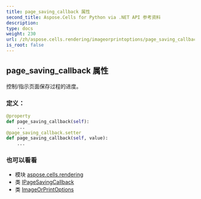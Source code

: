 ```yaml
---
title: page_saving_callback 属性
second_title: Aspose.Cells for Python via .NET API 参考资料
description:
type: docs
weight: 230
url: /zh/aspose.cells.rendering/imageorprintoptions/page_saving_callback/
is_root: false
---
```

## page_saving_callback 属性

控制/指示页面保存过程的进度。
### 定义：
```python
@property
def page_saving_callback(self):
    ...
@page_saving_callback.setter
def page_saving_callback(self, value):
    ...
```

### 也可以看看
* 模块 [aspose.cells.rendering](../../)
* 类 [IPageSavingCallback](/cells/python-net/zh/aspose.cells.rendering/ipagesavingcallback)
* 类 [ImageOrPrintOptions](/cells/python-net/zh/aspose.cells.rendering/imageorprintoptions)
